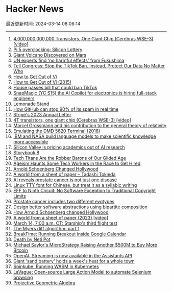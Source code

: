 # Hacker News

最近更新时间: 2024-03-14 08:06:14

--- 
1. [4,000,000,000,000 Transistors, One Giant Chip (Cerebras WSE-3) [video]](https://www.youtube.com/watch?v=f4Dly8I8lMY) 
2. [Pi 5 overclocking: Silicon Lottery](https://www.jeffgeerling.com/blog/2024/important-consideration-about-pi-5-overclocking) 
3. [Giant Volcano Discovered on Mars](https://phys.org/news/2024-03-giant-volcano-mars.html) 
4. [UN experts find 'no harmful effects' from Fukushima](https://www.dw.com/en/un-experts-find-no-harmful-effects-from-fukushima-nuclear-disaster/a-56820805) 
5. [Tell Congress: Stop the TikTok Ban. Instead, Protect Our Data No Matter Who](https://act.eff.org/action/tell-congress-stop-the-tiktok-ban) 
6. [How to Get Out of Vi](https://liw.fi/vi/) 
7. [How to Get Out of Vi (2015)](https://liw.fi/vi/) 
8. [House passes bill that could ban TikTok](https://www.theverge.com/2024/3/13/24097125/house-bill-vote-tiktok-ban-china-bytedance-divestment) 
9. [SnapMagic (YC S15) the AI Copilot for electronics is hiring full-stack engineers](https://careers.snapmagic.com/o/senior-full-stack-engineer-snapmagic-copilot-2) 
10. [Lemonade Stand](https://possiblywrong.wordpress.com/2024/03/12/lemonade-stand/) 
11. [How GitHub can stop 90% of its spam in real time](https://www.trytrench.com/blog/preventing-spam-and-fake-stars-github) 
12. [Stripe's 2023 Annual Letter](https://stripe.com/en-de/annual-updates/2023) 
13. [4T transistors, one giant chip (Cerebras WSE-3) [video]](https://www.youtube.com/watch?v=f4Dly8I8lMY) 
14. [Marcel Grossmann and his contribution to the general theory of relativity](https://ar5iv.labs.arxiv.org/html/1312.4068) 
15. [Emulating the DMD 5620 Terminal (2018)](https://loomcom.com/blog/emulating-the-dmd-5620-terminal/) 
16. [IBM and NASA build language models to make scientific knowledge more accessible](https://research.ibm.com/blog/science-expert-LLM) 
17. [Silicon Valley is pricing academics out of AI research](https://www.washingtonpost.com/technology/2024/03/10/big-tech-companies-ai-research/) 
18. [Storybook 8](https://storybook.js.org/blog/storybook-8/) 
19. [Tech Titans Are the Robber Barons of Our Gilded Age](https://jacobin.com/2024/03/big-tech-apple-epic-regulations/) 
20. [Ageism Haunts Some Tech Workers in the Race to Get Hired](https://www.wired.com/story/ageism-haunts-tech-workers-layoffs-race-to-get-hired/) 
21. [Arnold Schoenberg Changed Hollywood](https://www.newyorker.com/magazine/2024/03/18/how-arnold-schoenberg-changed-hollywood) 
22. [A world from a sheet of paper – Tadashi Tokieda](https://www.youtube.com/watch?v=8p02DtmyQhU) 
23. [AI reveals prostate cancer is not just one disease](https://www.ox.ac.uk/news/2024-03-05-ai-reveals-prostate-cancer-not-just-one-disease) 
24. [Linux TTY font for Chinese, but treat it as a syllabic writing](https://github.com/oldherl/syllazh) 
25. [EFF to Ninth Circuit: No Software Exception to Traditional Copyright Limits](https://www.eff.org/deeplinks/2024/03/eff-ninth-circuit-theres-no-software-exception-traditional-copyright-limits) 
26. [Prostate cancer includes two different evotypes](https://www.ox.ac.uk/news/2024-03-05-ai-reveals-prostate-cancer-not-just-one-disease) 
27. [Design better software abstractions using bipartite composition](https://cep.dev/posts/design-better-software-abstractions-using-bipartite-composition/) 
28. [How Arnold Schoenberg changed Hollywood](https://www.newyorker.com/magazine/2024/03/18/how-arnold-schoenberg-changed-hollywood) 
29. [A world from a sheet of paper (2023) [video]](https://www.youtube.com/watch?v=8p02DtmyQhU) 
30. [March 14, 7:00 a.m. CT: Starship's third flight test](https://twitter.com/SpaceX/status/1768004039680426406) 
31. [The Myers diff algorithm: part 1](https://blog.jcoglan.com/2017/02/12/the-myers-diff-algorithm-part-1/) 
32. [BreakTime: Running Breakout inside Google Calendar](https://eieio.games/nonsense/game-13-breaktime/) 
33. [Death by Neti Pot](https://arstechnica.com/science/2024/03/death-by-neti-pot-why-you-shouldnt-use-tap-water-to-clean-your-sinuses/) 
34. [Michael Saylor's MicroStrategy Raising Another $500M to Buy More Bitcoin](https://www.coindesk.com/business/2024/03/13/michael-saylors-microstrategy-raising-another-500m-to-buy-more-bitcoin/) 
35. [OpenAI: Streaming is now available in the Assistants API](https://platform.openai.com/docs/assistants/overview/step-4-create-a-run?context=with-streaming) 
36. [Giant 'sand battery' holds a week's heat for a whole town](https://newatlas.com/energy/sand-battery-finland/) 
37. [Spinkube: Running WASM in Kubernetes](https://www.fermyon.com/blog/introducing-spinkube-fermyon-platform-for-k8s) 
38. [LaVague: Open-source Large Action Model to automate Selenium browsing](https://github.com/lavague-ai/LaVague) 
39. [Projective Geometric Algebra](https://projectivegeometricalgebra.org/) 
